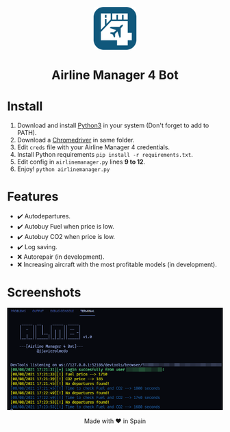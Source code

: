 <div align="center">
    <img src="https://raw.githubusercontent.com/JavierOlmedo/ALMB/master/img/logo.png" width="100px">
    <h1>Airline Manager 4 Bot</h1>
</div>

# Install
1. Download and install [Python3](https://www.python.org/downloads/) in your system (Don't forget to add to PATH).
2. Download a [Chromedriver](https://chromedriver.chromium.org/downloads) in same folder.
3. Edit `creds` file with your Airline Manager 4 credentials.
4. Install Python requirements `pip install -r requirements.txt`.
5. Edit config in `airlinemanager.py` lines **9 to 12**.
5. Enjoy! `python airlinemanager.py`

# Features
- ✔️ Autodepartures.
- ✔️ Autobuy Fuel when price is low.
- ✔️ Autobuy CO2 when price is low.
- ✔️ Log saving.
- ❌ Autorepair (in development).
- ❌ Increasing aircraft with the most profitable models (in development).

# Screenshots
![](https://raw.githubusercontent.com/JavierOlmedo/ALMB/master/img/screenshot_001.png)

<div align="center">
    Made with ❤️ in Spain
</div>
